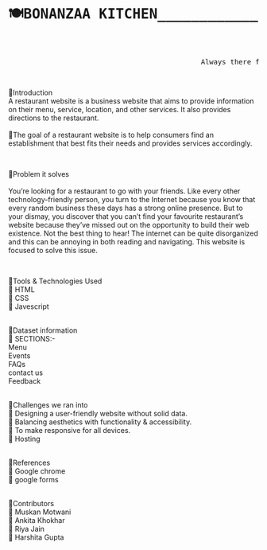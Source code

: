 #                            <pre>          🍽BONANZAA KITCHEN____________Restaurant Website🍽 <br>   </pre>
 <pre>                                              Always there for your cravings.....             </pre><br>        
  
🧁Introduction    <br />
  A restaurant website is a business website that aims to provide information on their menu, service, location, and other services. It also provides directions to       the restaurant. <br />                        
🥕The goal of a restaurant website is to help consumers find an establishment that best fits their needs and provides services accordingly.       <br />         

 <br />   
 
🧁Problem it solves      <br />  
  You’re looking for a restaurant to go with your friends. Like every other technology-friendly person, you turn to the Internet because you know that every random       business these days has a strong online presence. But to your dismay, you discover that you can’t find your favourite restaurant’s website because they’ve missed out   on the opportunity to build their web existence. Not the best thing to hear!
  The internet can be quite disorganized and this can be annoying in both reading and navigating. This website is focused to solve this issue.   <br />  

<br />

🧁Tools & Technologies Used <br />
  🥕  HTML   <br>
  🥕 CSS    <br>
  🥕 Javescript   <br />  

<br />                                                                                                                                                                                                                                                                                                                                        
🧁Dataset information  <br />                                                                                                                                     
   🥕 SECTIONS:-   <br />
       Menu          <br />
       Events         <br />
       FAQs      <br />
       contact us      <br />
       Feedback           <br />

<br /> 
 
 🧁Challenges we ran into      <br />
   🥕 Designing a user-friendly website without solid data.      <br />
   🥕 Balancing aesthetics with functionality & accessibility.        <br />
   🥕 To make responsive for all devices.            <br />
   🥕 Hosting                      <br />
    <br />  
 
<!--   ✅ HOME PAGE: 
 <p align="center">
<img src="https://user-images.githubusercontent.com/116656940/211190148-0fdf3763-4c29-474b-b4a2-bd5bbb46d3c1.jpeg" height="400">
 </p>
 
  <p align="center">
<img src="https://user-images.githubusercontent.com/116656940/211190204-b8c325e2-f46e-490a-97c2-66eeec75a21b.jpeg" height="400">
  </p>
  
  
   ✅Category of books: 
  <p align="center"> 
<img src="https://user-images.githubusercontent.com/116656940/211190319-545b15dc-f336-4677-9664-1a7589f01ed5.jpeg" height="400">
 </p>
       
   ✅List of books:     
   <p align="center"> 
<img src="https://user-images.githubusercontent.com/116656940/211190466-0d385138-69c3-4a99-8b51-6584692ce6cd.jpeg" height="400">
  </p>
  
   ✅Link to buy:  
  <p align="center">
<img src="https://user-images.githubusercontent.com/116656940/211190475-62db8eba-7393-48eb-bc9e-6bea3df10356.jpeg" height="400">

 </p> -->


🧁References    <br />
  🥕  Google chrome     <br />
  🥕  google forms <br />

<br />                                                                                                                                                                           
🧁Contributors<br>
   🥕  Muskan Motwani   <br />
   🥕  Ankita Khokhar   <br />
   🥕  Riya Jain       <br />
   🥕  Harshita Gupta      <br />

 <br />  






